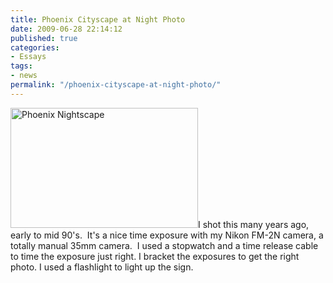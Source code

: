 ```yaml
---
title: Phoenix Cityscape at Night Photo
date: 2009-06-28 22:14:12
published: true
categories:
- Essays
tags:
- news
permalink: "/phoenix-cityscape-at-night-photo/"
---
```

<p><a href="http://www.flickr.com/photos/eaglechris/1244757447/"><img class="alignright size-medium wp-image-14881" src="{{ site.baseurl }}/posts/2009/06/Phx-Night-Scape-300x192.jpg" alt="Phoenix Nightscape" width="300" height="192" /></a>I shot this many years ago, early to mid 90's.  It's a nice time exposure with my Nikon FM-2N camera, a totally manual 35mm camera.  I used a stopwatch and a time release cable to time the exposure just right. I bracket the exposures to get the right photo. I used a flashlight to light up the sign.</p>
